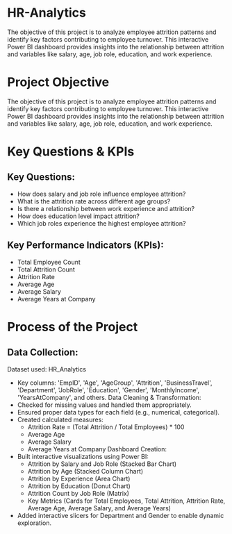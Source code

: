 # HR-Analytics
The objective of this project is to analyze employee attrition patterns and identify key factors contributing to employee turnover. This interactive Power BI dashboard provides insights into the relationship between attrition and variables like salary, age, job role, education, and work experience.

# Project Objective
The objective of this project is to analyze employee attrition patterns and identify key factors contributing to employee turnover. This interactive Power BI dashboard provides insights into the relationship between attrition and variables like salary, age, job role, education, and work experience.

# Key Questions & KPIs
## Key Questions:
- How does salary and job role influence employee attrition?
- What is the attrition rate across different age groups?
- Is there a relationship between work experience and attrition?
- How does education level impact attrition?
- Which job roles experience the highest employee attrition?
## Key Performance Indicators (KPIs):
- Total Employee Count
- Total Attrition Count
- Attrition Rate
- Average Age
- Average Salary
- Average Years at Company

# Process of the Project
## Data Collection:
Dataset used: HR_Analytics 
- Key columns: 'EmpID', 'Age', 'AgeGroup', 'Attrition', 'BusinessTravel', 'Department', 'JobRole', 'Education', 'Gender', 'MonthlyIncome', 'YearsAtCompany', and others.
Data Cleaning & Transformation:
- Checked for missing values and handled them appropriately.
- Ensured proper data types for each field (e.g., numerical, categorical).
- Created calculated measures: 
  - Attrition Rate = (Total Attrition / Total Employees) * 100
  - Average Age
  - Average Salary
  - Average Years at Company
Dashboard Creation:
- Built interactive visualizations using Power BI: 
  - Attrition by Salary and Job Role (Stacked Bar Chart)
  - Attrition by Age (Stacked Column Chart)
  - Attrition by Experience (Area Chart)
  - Attrition by Education (Donut Chart)
  - Attrition Count by Job Role (Matrix)
  - Key Metrics (Cards for Total Employees, Total Attrition, Attrition Rate, Average Age, Average Salary, and Average Years)
- Added interactive slicers for Department and Gender to enable dynamic exploration.
